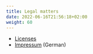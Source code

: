 ```yaml
---
title: Legal matters
date: 2022-06-16T21:56:18+02:00
weight: 60
---
```


- [Licenses](/doc/intro/license)
- [Impressum](/impressum) (German)
